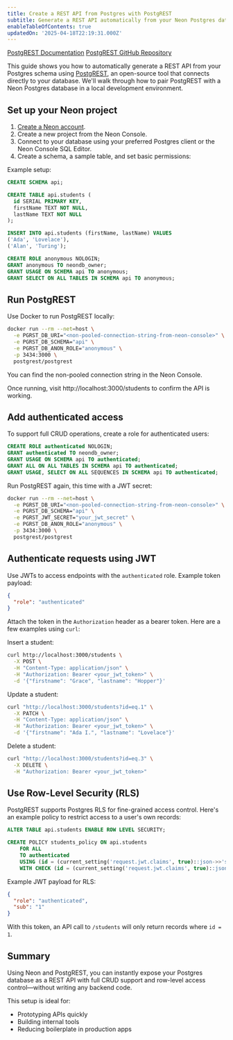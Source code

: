 ```yaml
---
title: Create a REST API from Postgres with PostgREST
subtitle: Generate a REST API automatically from your Neon Postgres database schema
enableTableOfContents: true
updatedOn: '2025-04-18T22:19:31.000Z'
---
```


<InfoBlock>
<DocsList title="Related docs" theme="docs">
<a href="https://docs.postgrest.org/en/v12/">PostgREST Documentation</a>
<a href="https://github.com/PostgREST/postgrest">PostgREST GitHub Repository</a>
</DocsList>
</InfoBlock>

This guide shows you how to automatically generate a REST API from your Postgres schema using [PostgREST](https://postgrest.org/), an open-source tool that connects directly to your database. We'll walk through how to pair PostgREST with a Neon Postgres database in a local development environment.

<Steps>

## Set up your Neon project

1. [Create a Neon account](https://neon.tech).
2. Create a new project from the Neon Console.
3. Connect to your database using your preferred Postgres client or the Neon Console SQL Editor.
4. Create a schema, a sample table, and set basic permissions:

Example setup:

```sql shouldWrap
CREATE SCHEMA api;

CREATE TABLE api.students (
  id SERIAL PRIMARY KEY,
  firstName TEXT NOT NULL,
  lastName TEXT NOT NULL
);

INSERT INTO api.students (firstName, lastName) VALUES
('Ada', 'Lovelace'),
('Alan', 'Turing');

CREATE ROLE anonymous NOLOGIN;
GRANT anonymous TO neondb_owner;
GRANT USAGE ON SCHEMA api TO anonymous;
GRANT SELECT ON ALL TABLES IN SCHEMA api TO anonymous;
```

## Run PostgREST

Use Docker to run PostgREST locally:

```bash shouldWrap
docker run --rm --net=host \
  -e PGRST_DB_URI="<non-pooled-connection-string-from-neon-console>" \
  -e PGRST_DB_SCHEMA="api" \
  -e PGRST_DB_ANON_ROLE="anonymous" \
  -p 3434:3000 \
  postgrest/postgrest
```

You can find the non-pooled connection string in the Neon Console.

Once running, visit http://localhost:3000/students to confirm the API is working.

## Add authenticated access

To support full CRUD operations, create a role for authenticated users:

```sql shouldWrap
CREATE ROLE authenticated NOLOGIN;
GRANT authenticated TO neondb_owner;
GRANT USAGE ON SCHEMA api TO authenticated;
GRANT ALL ON ALL TABLES IN SCHEMA api TO authenticated;
GRANT USAGE, SELECT ON ALL SEQUENCES IN SCHEMA api TO authenticated;
```

Run PostgREST again, this time with a JWT secret:

```bash shouldWrap
docker run --rm --net=host \
  -e PGRST_DB_URI="<non-pooled-connection-string-from-neon-console>" \
  -e PGRST_DB_SCHEMA="api" \
  -e PGRST_JWT_SECRET="your_jwt_secret" \
  -e PGRST_DB_ANON_ROLE="anonymous" \
  -p 3434:3000 \
  postgrest/postgrest
```

## Authenticate requests using JWT

Use JWTs to access endpoints with the `authenticated` role. Example token payload:

```json
{
  "role": "authenticated"
}
```

Attach the token in the `Authorization` header as a bearer token. Here are a few examples using `curl`:

Insert a student:

```bash shouldWrap
curl http://localhost:3000/students \
  -X POST \
  -H "Content-Type: application/json" \
  -H "Authorization: Bearer <your_jwt_token>" \
  -d '{"firstname": "Grace", "lastname": "Hopper"}'
```

Update a student:

```bash shouldWrap
curl "http://localhost:3000/students?id=eq.1" \
  -X PATCH \
  -H "Content-Type: application/json" \
  -H "Authorization: Bearer <your_jwt_token>" \
  -d '{"firstname": "Ada I.", "lastname": "Lovelace"}'
```

Delete a student:

```bash shouldWrap
curl "http://localhost:3000/students?id=eq.3" \
  -X DELETE \
  -H "Authorization: Bearer <your_jwt_token>"
```

## Use Row-Level Security (RLS)

PostgREST supports Postgres RLS for fine-grained access control. Here's an example policy to restrict access to a user's own records:

```sql shouldWrap
ALTER TABLE api.students ENABLE ROW LEVEL SECURITY;

CREATE POLICY students_policy ON api.students
    FOR ALL
    TO authenticated
    USING (id = (current_setting('request.jwt.claims', true)::json->>'sub')::integer)
    WITH CHECK (id = (current_setting('request.jwt.claims', true)::json->>'sub')::integer);
```

Example JWT payload for RLS:

```json
{
  "role": "authenticated",
  "sub": "1"
}
```

With this token, an API call to `/students` will only return records where `id = 1`.

## Summary

Using Neon and PostgREST, you can instantly expose your Postgres database as a REST API with full CRUD support and row-level access control—without writing any backend code.

This setup is ideal for:

- Prototyping APIs quickly
- Building internal tools
- Reducing boilerplate in production apps

</Steps>

<NeedHelp/>
